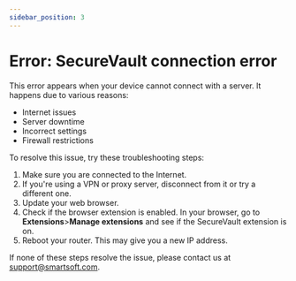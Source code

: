 ```yaml
---
sidebar_position: 3
---
```



# Error: SecureVault connection error

This error appears when your device cannot connect with a server. It happens due to various reasons:
- Internet issues
- Server downtime 
- Incorrect settings
- Firewall restrictions

To resolve this issue, try these troubleshooting steps:

1. Make sure you are connected to the Internet.
2. If you're using a VPN or proxy server, disconnect from it or try a different one.
3. Update your web browser.
4. Check if the browser extension is enabled. In your browser, go to **Extensions**>**Manage extensions** and see if the SecureVault extension is on.
5. Reboot your router. This may give you a new IP address.

If none of these steps resolve the issue, please contact us at support@smartsoft.com.

